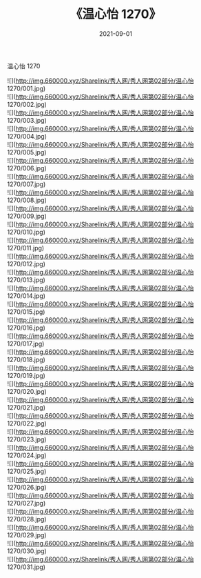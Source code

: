 ﻿---
layout: post
title:  《温心怡 1270》
date:   2021-09-01
img: http://img.660000.xyz/Sharelink/秀人网/秀人网第02部分/温心怡 1270/000.jpg
categories: [美女, 清纯, 唯美]
---

温心怡 1270

  ![](http://img.660000.xyz/Sharelink/秀人网/秀人网第02部分/温心怡 1270/001.jpg) <br> ![](http://img.660000.xyz/Sharelink/秀人网/秀人网第02部分/温心怡 1270/002.jpg) <br> ![](http://img.660000.xyz/Sharelink/秀人网/秀人网第02部分/温心怡 1270/003.jpg) <br> ![](http://img.660000.xyz/Sharelink/秀人网/秀人网第02部分/温心怡 1270/004.jpg) <br> ![](http://img.660000.xyz/Sharelink/秀人网/秀人网第02部分/温心怡 1270/005.jpg) <br> ![](http://img.660000.xyz/Sharelink/秀人网/秀人网第02部分/温心怡 1270/006.jpg) <br> ![](http://img.660000.xyz/Sharelink/秀人网/秀人网第02部分/温心怡 1270/007.jpg) <br> ![](http://img.660000.xyz/Sharelink/秀人网/秀人网第02部分/温心怡 1270/008.jpg) <br> ![](http://img.660000.xyz/Sharelink/秀人网/秀人网第02部分/温心怡 1270/009.jpg) <br> ![](http://img.660000.xyz/Sharelink/秀人网/秀人网第02部分/温心怡 1270/010.jpg) <br> ![](http://img.660000.xyz/Sharelink/秀人网/秀人网第02部分/温心怡 1270/011.jpg) <br> ![](http://img.660000.xyz/Sharelink/秀人网/秀人网第02部分/温心怡 1270/012.jpg) <br> ![](http://img.660000.xyz/Sharelink/秀人网/秀人网第02部分/温心怡 1270/013.jpg) <br> ![](http://img.660000.xyz/Sharelink/秀人网/秀人网第02部分/温心怡 1270/014.jpg) <br> ![](http://img.660000.xyz/Sharelink/秀人网/秀人网第02部分/温心怡 1270/015.jpg) <br> ![](http://img.660000.xyz/Sharelink/秀人网/秀人网第02部分/温心怡 1270/016.jpg) <br> ![](http://img.660000.xyz/Sharelink/秀人网/秀人网第02部分/温心怡 1270/017.jpg) <br> ![](http://img.660000.xyz/Sharelink/秀人网/秀人网第02部分/温心怡 1270/018.jpg) <br> ![](http://img.660000.xyz/Sharelink/秀人网/秀人网第02部分/温心怡 1270/019.jpg) <br> ![](http://img.660000.xyz/Sharelink/秀人网/秀人网第02部分/温心怡 1270/020.jpg) <br> ![](http://img.660000.xyz/Sharelink/秀人网/秀人网第02部分/温心怡 1270/021.jpg) <br> ![](http://img.660000.xyz/Sharelink/秀人网/秀人网第02部分/温心怡 1270/022.jpg) <br> ![](http://img.660000.xyz/Sharelink/秀人网/秀人网第02部分/温心怡 1270/023.jpg) <br> ![](http://img.660000.xyz/Sharelink/秀人网/秀人网第02部分/温心怡 1270/024.jpg) <br> ![](http://img.660000.xyz/Sharelink/秀人网/秀人网第02部分/温心怡 1270/025.jpg) <br> ![](http://img.660000.xyz/Sharelink/秀人网/秀人网第02部分/温心怡 1270/026.jpg) <br> ![](http://img.660000.xyz/Sharelink/秀人网/秀人网第02部分/温心怡 1270/027.jpg) <br> ![](http://img.660000.xyz/Sharelink/秀人网/秀人网第02部分/温心怡 1270/028.jpg) <br> ![](http://img.660000.xyz/Sharelink/秀人网/秀人网第02部分/温心怡 1270/029.jpg) <br> ![](http://img.660000.xyz/Sharelink/秀人网/秀人网第02部分/温心怡 1270/030.jpg) <br> ![](http://img.660000.xyz/Sharelink/秀人网/秀人网第02部分/温心怡 1270/031.jpg) <br>